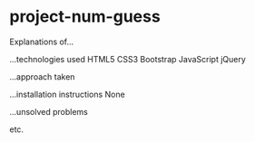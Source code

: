 # project-num-guess

Explanations of...

...technologies used
HTML5
CSS3
Bootstrap
JavaScript
jQuery

...approach taken

...installation instructions
None

...unsolved problems

etc.